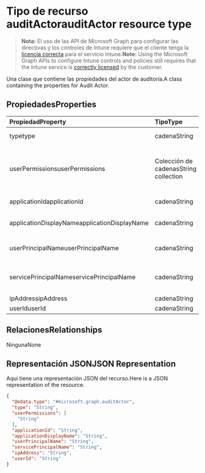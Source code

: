 # <a name="auditactor-resource-type"></a><span data-ttu-id="b41fb-101">Tipo de recurso auditActor</span><span class="sxs-lookup"><span data-stu-id="b41fb-101">auditActor resource type</span></span>

> <span data-ttu-id="b41fb-102">**Nota:** El uso de las API de Microsoft Graph para configurar las directivas y los controles de Intune requiere que el cliente tenga la [licencia correcta](https://go.microsoft.com/fwlink/?linkid=839381) para el servicio Intune.</span><span class="sxs-lookup"><span data-stu-id="b41fb-102">**Note:** Using the Microsoft Graph APIs to configure Intune controls and policies still requires that the Intune service is [correctly licensed](https://go.microsoft.com/fwlink/?linkid=839381) by the customer.</span></span>

<span data-ttu-id="b41fb-103">Una clase que contiene las propiedades del actor de auditoría.</span><span class="sxs-lookup"><span data-stu-id="b41fb-103">A class containing the properties for Audit Actor.</span></span>
## <a name="properties"></a><span data-ttu-id="b41fb-104">Propiedades</span><span class="sxs-lookup"><span data-stu-id="b41fb-104">Properties</span></span>
|<span data-ttu-id="b41fb-105">Propiedad</span><span class="sxs-lookup"><span data-stu-id="b41fb-105">Property</span></span>|<span data-ttu-id="b41fb-106">Tipo</span><span class="sxs-lookup"><span data-stu-id="b41fb-106">Type</span></span>|<span data-ttu-id="b41fb-107">Descripción</span><span class="sxs-lookup"><span data-stu-id="b41fb-107">Description</span></span>|
|:---|:---|:---|
|<span data-ttu-id="b41fb-108">type</span><span class="sxs-lookup"><span data-stu-id="b41fb-108">type</span></span>|<span data-ttu-id="b41fb-109">cadena</span><span class="sxs-lookup"><span data-stu-id="b41fb-109">String</span></span>|<span data-ttu-id="b41fb-110">Tipo de actor.</span><span class="sxs-lookup"><span data-stu-id="b41fb-110">Actor Type.</span></span>|
|<span data-ttu-id="b41fb-111">userPermissions</span><span class="sxs-lookup"><span data-stu-id="b41fb-111">userPermissions</span></span>|<span data-ttu-id="b41fb-112">Colección de cadenas</span><span class="sxs-lookup"><span data-stu-id="b41fb-112">String collection</span></span>|<span data-ttu-id="b41fb-113">Lista de los permisos de usuario cuando se ha realizado la auditoría.</span><span class="sxs-lookup"><span data-stu-id="b41fb-113">List of user permissions when the audit was performed.</span></span>|
|<span data-ttu-id="b41fb-114">applicationId</span><span class="sxs-lookup"><span data-stu-id="b41fb-114">applicationId</span></span>|<span data-ttu-id="b41fb-115">cadena</span><span class="sxs-lookup"><span data-stu-id="b41fb-115">String</span></span>|<span data-ttu-id="b41fb-116">Id. de aplicación de AAD</span><span class="sxs-lookup"><span data-stu-id="b41fb-116">AAD Application Id.</span></span>|
|<span data-ttu-id="b41fb-117">applicationDisplayName</span><span class="sxs-lookup"><span data-stu-id="b41fb-117">applicationDisplayName</span></span>|<span data-ttu-id="b41fb-118">cadena</span><span class="sxs-lookup"><span data-stu-id="b41fb-118">String</span></span>|<span data-ttu-id="b41fb-119">Nombre de la aplicación.</span><span class="sxs-lookup"><span data-stu-id="b41fb-119">Name of the Application.</span></span>|
|<span data-ttu-id="b41fb-120">userPrincipalName</span><span class="sxs-lookup"><span data-stu-id="b41fb-120">userPrincipalName</span></span>|<span data-ttu-id="b41fb-121">cadena</span><span class="sxs-lookup"><span data-stu-id="b41fb-121">String</span></span>|<span data-ttu-id="b41fb-122">Nombre principal de usuario (UPN).</span><span class="sxs-lookup"><span data-stu-id="b41fb-122">User Principal Name (UPN).</span></span>|
|<span data-ttu-id="b41fb-123">servicePrincipalName</span><span class="sxs-lookup"><span data-stu-id="b41fb-123">servicePrincipalName</span></span>|<span data-ttu-id="b41fb-124">cadena</span><span class="sxs-lookup"><span data-stu-id="b41fb-124">String</span></span>|<span data-ttu-id="b41fb-125">Nombre de entidad de seguridad de servicio (SPN).</span><span class="sxs-lookup"><span data-stu-id="b41fb-125">Service Principal Name (SPN).</span></span>|
|<span data-ttu-id="b41fb-126">ipAddress</span><span class="sxs-lookup"><span data-stu-id="b41fb-126">ipAddress</span></span>|<span data-ttu-id="b41fb-127">cadena</span><span class="sxs-lookup"><span data-stu-id="b41fb-127">String</span></span>|<span data-ttu-id="b41fb-128">Dirección IP.</span><span class="sxs-lookup"><span data-stu-id="b41fb-128">IPAddress.</span></span>|
|<span data-ttu-id="b41fb-129">userId</span><span class="sxs-lookup"><span data-stu-id="b41fb-129">userId</span></span>|<span data-ttu-id="b41fb-130">cadena</span><span class="sxs-lookup"><span data-stu-id="b41fb-130">String</span></span>|<span data-ttu-id="b41fb-131">Id. de usuario.</span><span class="sxs-lookup"><span data-stu-id="b41fb-131">User Id.</span></span>|

## <a name="relationships"></a><span data-ttu-id="b41fb-132">Relaciones</span><span class="sxs-lookup"><span data-stu-id="b41fb-132">Relationships</span></span>
<span data-ttu-id="b41fb-133">Ninguna</span><span class="sxs-lookup"><span data-stu-id="b41fb-133">None</span></span>
## <a name="json-representation"></a><span data-ttu-id="b41fb-134">Representación JSON</span><span class="sxs-lookup"><span data-stu-id="b41fb-134">JSON Representation</span></span>
<span data-ttu-id="b41fb-135">Aquí tiene una representación JSON del recurso.</span><span class="sxs-lookup"><span data-stu-id="b41fb-135">Here is a JSON representation of the resource.</span></span>
<!--{
  "blockType": "resource",
  "@odata.type": "microsoft.graph.auditActor"
}-->
``` json
{
  "@odata.type": "#microsoft.graph.auditActor",
  "type": "String",
  "userPermissions": [
    "String"
  ],
  "applicationId": "String",
  "applicationDisplayName": "String",
  "userPrincipalName": "String",
  "servicePrincipalName": "String",
  "ipAddress": "String",
  "userId": "String"
}
```








